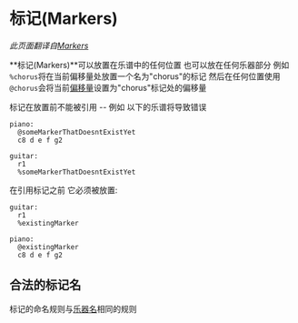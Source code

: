 # 标记(Markers)

*此页面翻译自[Markers](../markers.md)*

**标记(Markers)**可以放置在乐谱中的任何位置 也可以放在任何乐器部分 例如 `%chorus`将在当前偏移量处放置一个名为"chorus"的标记 然后在任何位置使用`@chorus`会将当前[偏移量](offset_zh_cn.md)设置为"chorus"标记处的偏移量

标记在放置前不能被引用 -- 例如 以下的乐谱将导致错误

```alda
piano:
  @someMarkerThatDoesntExistYet
  c8 d e f g2

guitar:
  r1
  %someMarkerThatDoesntExistYet
```

在引用标记之前 它必须被放置:

```alda
guitar:
  r1
  %existingMarker

piano:
  @existingMarker
  c8 d e f g2
```

## 合法的标记名

标记的命名规则与[乐器名](scores-and-parts_zh_cn.md#命名规则)相同的规则

